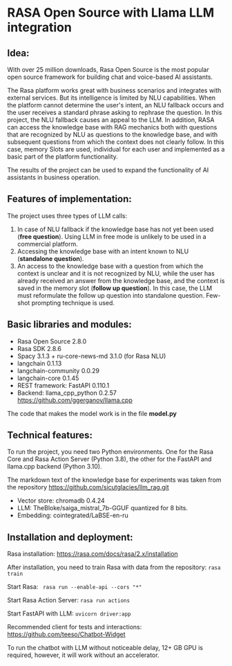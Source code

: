 # RASA Open Source with Llama LLM integration

## Idea:
With over 25 million downloads, Rasa Open Source is the most popular open source framework for building chat and voice-based AI assistants.

The Rasa platform works great with business scenarios and integrates with external services. But its intelligence is limited by NLU capabilities. When the platform cannot determine the user's intent, an NLU fallback occurs and the user receives a standard phrase asking to rephrase the question. In this project, the NLU fallback causes an appeal to the LLM. In addition, RASA can access the knowledge base with RAG mechanics both with questions that are recognized by NLU as questions to the knowledge base, and with subsequent questions from which the context does not clearly follow. In this case, memory Slots are used, individual for each user and implemented as a basic part of the platform functionality.

The results of the project can be used to expand the functionality of AI assistants in business operation.

## Features of implementation:

The project uses three types of LLM calls:
1. In case of NLU fallback if the knowledge base has not yet been used (**free question**). Using LLM in free mode is unlikely to be used in a commercial platform.
2. Accessing the knowledge base with an intent known to NLU (**standalone question**). 
3. An access to the knowledge base with a question from which the context is unclear and it is not recognized by NLU, while the user has already received an answer from the knowledge base, and the context is saved in the memory slot (**follow up question**). In this case, the LLM must reformulate the follow up question into standalone question. Few-shot prompting technique is used.

## Basic libraries and modules:
- Rasa Open Source 2.8.0
- Rasa SDK 2.8.6
- Spacy 3.1.3 + ru-core-news-md 3.1.0 (for Rasa NLU)
- langchain 0.1.13
- langchain-community 0.0.29
- langchain-core 0.1.45
- REST framework: FastAPI 0.110.1
- Backend: llama_cpp_python 0.2.57 https://github.com/ggerganov/llama.cpp

The code that makes the model work is in the file **model.py**

## Technical features:

To run the project, you need two Python environments. One for the Rasa Core and Rasa Action Server (Python 3.8), the other for the FastAPI and llama.cpp backend (Python 3.10).

The markdown text of the knowledge base for experiments was taken from the repository https://github.com/sicutglacies/llm_rag.git

- Vector store: chromadb 0.4.24
- LLM: TheBloke/saiga_mistral_7b-GGUF quantized for 8 bits.
- Embedding: cointegrated/LaBSE-en-ru

## Installation and deployment:

Rasa installation: https://rasa.com/docs/rasa/2.x/installation

After installation, you need to train Rasa with data from the repository:
`rasa train`

Start Rasa:
` rasa run --enable-api --cors "*"`

Start Rasa Action Server:
`rasa run actions`

Start FastAPI with LLM:
`uvicorn driver:app`

Recommended client for tests and interactions: https://github.com/teeso/Chatbot-Widget

To run the chatbot with LLM without noticeable delay, 12+  GB GPU is required, however, it will work without an accelerator.